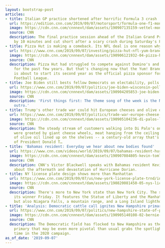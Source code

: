 ```yaml
---
layout: bootstrap-post
articles:
- title: Italian GP practice shortened after horrific Formula 3 crash
  url: https://edition.cnn.com/2019/09/07/motorsport/formula-one-f1-monza-gp-motorsport-spt-intl/index.html
  image: https://cdn.cnn.com/cnnnext/dam/assets/190907135159-vettel-monza-practice-super-tease.jpg
  source: CNN
  description: The final practice session ahead of the Italian Grand Prix was delayed
    by 10 minutes and cut short after a scary crash during Saturday's Formula 3 race.
- title: Pizza Hut is making a comeback. Its NFL deal is one reason why
  url: https://www.cnn.com/2019/09/07/investing/pizza-hut-nfl-yum-brands/index.html
  image: https://cdn.cnn.com/cnnnext/dam/assets/190906121932-04-pizza-hut-super-tease.jpg
  source: CNN
  description: Pizza Hut had struggled to compete against Domino's and Papa John's
    for the past few years. But that's changing now that the Yum! Brands-owned chain
    is about to start its second year as the official pizza sponsor for the National
    Football League.
- title: Joe Biden still bests fellow Democrats on electability, polls show
  url: https://www.cnn.com/2019/09/07/politics/joe-biden-wisconsin-poll-of-the-week/index.html
  image: https://cdn.cnn.com/cnnnext/dam/assets/190904205853-joe-biden-climate-change-town-hall-super-tease.jpg
  source: CNN
  description: 'First things first: The theme song of the week is the NFL on CBS 1998
    outro.'
- title: Trump's other trade war could hit European cheeses and olive oil
  url: https://www.cnn.com/2019/09/07/politics/trade-war-europe-cheese-wine-trump/index.html
  image: https://cdn.cnn.com/cnnnext/dam/assets/190905104236-di-palos-lead-image-restricted-super-tease.jpg
  source: CNN
  description: The steady stream of customers walking into Di Palo's on a recent afternoon
    were greeted by giant cheese wheels, meat hanging from the ceiling and bottles
    of olive oil lined up on the shelves -- a century-old array that's at risk because
    of President Donald T…
- title: 'Bahamas resident: Everyday we hear about new bodies found'
  url: https://www.cnn.com/videos/world/2019/09/07/bahamas-resident-hurricane-dorian-tomlinson-blackwell-sot-ndwknd-vpx.cnn
  image: https://cdn.cnn.com/cnnnext/dam/assets/190907084805-kevin-tomlinson-bahama-resident-super-tease.jpg
  source: CNN
  description: CNN's Victor Blackwell speaks with Bahamas resident Kevin Tomlinson
    about the aftermath and devastation of Hurricane Dorian.
- title: NY license plate design shows more than Manhattan
  url: https://www.cnn.com/2019/09/07/us/new-york-license-plate-trnd/index.html
  image: https://cdn.cnn.com/cnnnext/dam/assets/190820081450-05-nys-license-plates-super-tease.jpg
  source: CNN
  description: There's more to New York state than New York City. The state announced
    its winner Friday. It features the Statue of Liberty and the Manhattan skyline,
    but also Niagara Falls, a mountain range, and a Long Island lighthouse.
- title: 'Analysis: Democratic cattle call ignites New Hampshire primary'
  url: https://www.cnn.com/2019/09/07/politics/new-hampshire-state-of-play/index.html
  image: https://cdn.cnn.com/cnnnext/dam/assets/190905140108-02-bernie-sanders-0901-super-tease.jpg
  source: CNN
  description: The Democratic field has flocked to New Hampshire as the first-in-the-nation
    primary that may be even more pivotal than usual grabs the spotlight for the first
    time in the 2020 campaign.
as_of_date: '2019-09-07'
---
```


